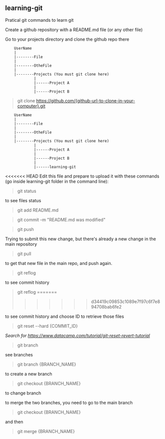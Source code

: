## learning-git

Pratical git commands to learn git


Create a github repository with a README.md file (or any other file)

Go to your projects directory and clone the github repo there

        UserName
        |
        |--------File
        |
        |--------OtheFile
        |
        |--------Projects (You must git clone here)
                 |
                 |------Project A
                 |
                 |------Project B
                 
                 

> git clone https://github.com/{github-url-to-clone-in-your-computer}.git


        UserName
        |
        |--------File
        |
        |--------OtheFile
        |
        |--------Projects (You must git clone here)
                 |
                 |------Project A
                 |
                 |------Project B
                 |
                 |------learning-git
                 
                 
<<<<<<< HEAD
Edit this file and prepare to upload it with these commands (go inside learning-git folder in the command line):


> git status

to see files status

> git add README.md

> git commit -m "README.md was modified"

> git push

Trying to submit this new change, but there's already a new change in the main repository

> git pull

to get that new file in the main repo, and push again.

> git reflog

to see commit history

> git reflog
=======
>>>>>>> d34419c09853c1089e7f97c6f7e894708bab6fe2

to see commit history and choose ID to retrieve those files

> git reset --hard {COMMIT_ID}

_Search for https://www.datacamp.com/tutorial/git-reset-revert-tutorial_


> git branch

see branches

> git branch {BRANCH_NAME}

to create a new branch

> git checkout {BRANCH_NAME}

to change branch

to merge the two branches, you need to go to the main branch

> git checkout {BRANCH_NAME}

and then

> git merge {BRANCH_NAME}
